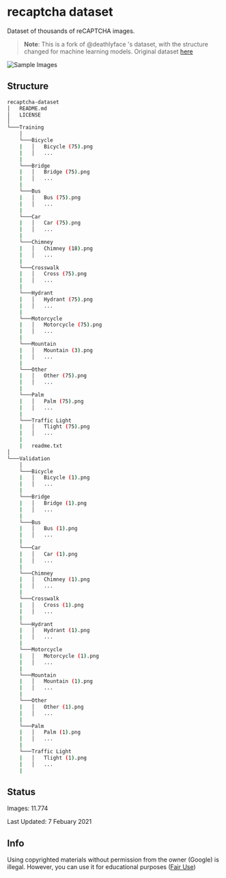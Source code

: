 # recaptcha dataset

Dataset of thousands of reCAPTCHA images.

> **Note**: This is a fork of @deathlyface 's dataset, with the structure changed for machine learning models. Original dataset [here](https://github.com/deathlyface/recaptcha-dataset)

![Sample Images](https://raw.githubusercontent.com/deathlyface/recaptcha-dataset/main/captcha-row.webp)

## Structure

```bash
recaptcha-dataset
│   README.md
│   LICENSE    
│
└───Training
    │
    └───Bicycle
    |   │   Bicycle (75).png
    |   │   ...
    |	
    └───Bridge
    |   │   Bridge (75).png
    |   │   ...
    |	
    └───Bus
    |   │   Bus (75).png
    |   │   ...
    |	
    └───Car
    |   │   Car (75).png
    |   │   ...
    |	
    └───Chimney
    |   │   Chimney (18).png
    |   │   ...
    |	
    └───Crosswalk
    |   │   Cross (75).png
    |   │   ...
    |	
    └───Hydrant
    |   │   Hydrant (75).png
    |   │   ...
    |	
    └───Motorcycle
    |   │   Motorcycle (75).png
    |   │   ...
    |	
    └───Mountain
    |   │   Mountain (3).png
    |   │   ...
    |	
    └───Other
    |   │   Other (75).png
    |   │   ...
    |	
    └───Palm
    |   │   Palm (75).png
    |   │   ...
    |	
    └───Traffic Light
    |   │   Tlight (75).png
    |   │   ...
    |
    |	readme.txt
│
└───Validation
    │
    └───Bicycle
    |   │   Bicycle (1).png
    |   │   ...
    |	
    └───Bridge
    |   │   Bridge (1).png
    |   │   ...
    |	
    └───Bus
    |   │   Bus (1).png
    |   │   ...
    |	
    └───Car
    |   │   Car (1).png
    |   │   ...
    |	
    └───Chimney
    |   │   Chimney (1).png
    |   │   ...
    |	
    └───Crosswalk
    |   │   Cross (1).png
    |   │   ...
    |	
    └───Hydrant
    |   │   Hydrant (1).png
    |   │   ...
    |	
    └───Motorcycle
    |   │   Motorcycle (1).png
    |   │   ...
    |	
    └───Mountain
    |   │   Mountain (1).png
    |   │   ...
    |	
    └───Other
    |   │   Other (1).png
    |   │   ...
    |	
    └───Palm
    |   │   Palm (1).png
    |   │   ...
    |	
    └───Traffic Light
    |   │   Tlight (1).png
    |   │   ...
    |
```

## Status
Images: 11.774

Last Updated: 7 Febuary 2021

## Info
Using copyrighted materials without permission from the owner (Google) is illegal. However, you can use it for educational purposes ([Fair Use](https://support.google.com/legal/answer/4558992?hl=en)) 
